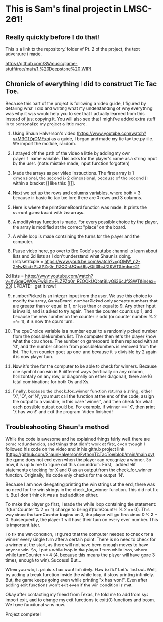 # This is Sam's final project in LMSC-261!

## Really quickly before I do that!

This is a link to the repository/ folder of Pt. 2 of the project, the text adventure I made.

https://github.com/SWmusic/game-stuff/tree/main/1.%20Deepstone%20(WIP)

## Chronicle of everything I did to construct Tic Tac Toe.

Because this part of the project is following a video guide, I figured by detailing what I did and writing what my understanding of why everything was why it was would help you to see that I actually learned from this instead of just copying it. You will also see that I might've added extra stuff in to personalize my project a little more.

1. Using Shaun Halverson's video (https://www.youtube.com/watch?v=M3G1ZgOMFxo) as a guide, I began and made my tic tac toe.py file. We import the module, random.

2. I strayed off the path of the video a little by adding my own player_1_name variable. This asks for the player's name as a string input by the user. (note: mistake made, input function forgotten)

3. Made the arrays as per video instructions. The first array is 1 dimensional, the second is 2 dimensional, because of the second [] within a bracket [] like this: [[]].

4. Next we set up the rows and columns variables, where both = 3 because in basic tic tac toe lore there are 3 rows and 3 columns.

5. Here is where the printGameBoard function was made. It prints the current game board with the arrays.

6. A modifyArray function is made. For every possible choice by the player, the array is modified at the correct "place" on the board.

7. A while loop is made containing the turns for the player and the computer.

8. Pause video here, go over to Bro Code's youtube channel to learn about lists and 2d lists as I don't understand what Shaun is doing. (list/set/tuple = https://www.youtube.com/watch?v=gOMW_n2-2Mw&list=PLZPZq0r_RZOOkUQbat8LyQii36cJf2SWT&index=21

2d lists = https://www.youtube.com/watch?v=Xy6qeQWQwFw&list=PLZPZq0r_RZOOkUQbat8LyQii36cJf2SWT&index=23) UPDATE: I get it now!

9. numberPicked is an integer input from the user. We use this choice to modify the array, GameBoard. numberPicked only accepts numbers that are greater than or equal to 1, or less than or equal to 9. Any other input is invalid, and is asked to try again. Then the counter counts up 1, and because the new number on the counter is odd (or counter number % 2 =/= 1), it is now the cpu's turn.

10. The cpuChoice variable is a number equal to a randomly picked number from the possibleNumbers list. The computer then let's the player know what the cpu chose. The number on gameboard is then replaced with an 'O', and the number chosen from possibleNumbers is removed from the list. The turn counter goes up one, and because it is divisible by 2 again it is now player turn.

11. Now it's time for the computer to be able to check for winners. Because one symbol can win in 8 different ways (vertically on any column, horizontally on any row, or diagonally on either diagonal), there are 16 total combinations for both Os and Xs.

12. Finally, because the check_for_winner function returns a string, either 'X', 'O', or 'N', you must call the function at the end of the code, assign the output to a variable, in this case 'winner', and then check for what each possible output could be. For example, if winner == 'X', then print 'X has won!' and exit the program. Video finished!

## Troubleshooting Shaun's method

While the code is awesome and he explained things fairly well, there are some redundancies, and things that didn't work at first, even though I followed his code on the video and in his github project link (https://github.com/ShaunHalverson/PythonTicTacToe/blob/main/main.py), the game does not end even when the player can recognize a winner. So now, it is up to me to figure out this conundrum. First, I added elif statements checking for X and O as an output from the check_for_winner function. Originally, his code only checks for the output 'N'.

Because I am now delegating printing the win strings at the end, there was no need for the win strings in the check_for_winner function. This did not fix it. But I don't think it was a bad addition either.

To make the player go first, I made the while loop containing the statement: if(turnCounter % 2 == 1) change to being if(turnCounter % 2 == 0). This way since the turnCounter begins on 0, the player will go first since 0 % 2 = 0. Subsequently, the player 1 will have their turn on every even number. This is important later.

To fix the win condition, I figured that the computer needed to check for a winner every single turn after a certain point. There is no need to check for a winner at the start, as there will not have been enough moves to have anyone win. So, I put a while loop in the player 1 turn while loop, where while turnCounter >= 4 (4, because this means the player will have gone 3 times, enough to win). Success! But...

When you win, it prints x has won! Infinitely. How to fix? Let's find out. Well, by adding a break function inside the while loop, it stops printing infinitely. But, the game keeps going even while printing "x has won!". Even after adding exit functions won't exit even if the win condition is met.

Okay after contacting my friend from Texas, he told me to add from sys import exit, and to change my exit functions to exit(0) functions and boom. We have functional wins now.

Project complete!
